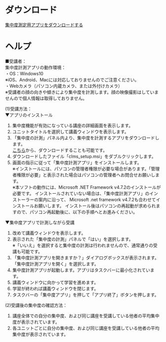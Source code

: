 # ダウンロード
[集中度測定用アプリをダウンロードする](https://github.com/proseeds/concentration-app/releases/download/1.0.4/clms_setup_1.0.4.msi
)

# ヘルプ
■受講者：<br />
集中度計測アプリの動作環境：<br />
・OS：Windows10<br />
※iOS、Android、Macには対応しておりませんのでご注意ください。<br />
・Webカメラ（パソコン内蔵カメラ、または外付けカメラ）<br />
※受講者の顔の向きや傾きにより集中度を計測します。顔の映像撮影はしていませんので個人情報は取得しておりません。

(1)受講方法：<br />
▼アプリのインストール
1. 集中度機能が有効になっている講座の詳細画面を表示します。<br />
2. ユニットタイトルを選択して講義ウィンドウを表示します。<br />
3. 「集中度の計測」パネル内より、集中度を計測するアプリをダウンロードします。<br />
[こちら](https://github.com/proseeds/concentration-app/releases/download/1.0.4/clms_setup_1.0.4.msi
)から、ダウンロードすることも可能です。<br />
4. ダウンロードしたファイル「clms_setup.msi」をダブルクリックします。<br />
5. 画面の指示に従って「集中度計測アプリ」をインストールします。<br />
※インストールには、パソコンの管理者権限が必要な場合があります。「管理者権限が必要」と表示された場合はパソコンの管理者へお問合せお願いします。<br />
※本ソフトの動作には、Microsoft .NET Framework v4.7.2のインストールが必要です。
インストールされていない場合は、「集中度計測アプリ」のインストーラーの案内に沿って、
Microsoft .net framework v4.7.2も合わせてインストールお願いします。
インストール後はパソコンの再起動が求められますので、パソコン再起動後に、以下の手順へとお進みください。

▼集中度アプリで計測しながら受講
1. 改めて講義ウィンドウを表示します。<br />
2. 表示された「集中度の計測」パネルで「はい」を選択します。<br />
※「いいえ」を選択すると集中度の計測は行われませんので、通常通りの受講も可能です。<br />
3. 「集中度計測アプリを開きますか？」ダイアログボックスが表示されます。「集中度計測アプリを開く」を選択します。<br />
4. 集中度計測アプリが起動します。アプリはタスクバーに最小化されています。<br />
5. 講義ウィンドウに向かって学習を進めます。<br />
6. 学習が終われば講義ウィンドウを閉じます。<br />
7. タスクバーの「集中度アプリ」を押して「アプリ終了」ボタンを押します。

(2)受講後の集中度の確認方法：<br />
1. 講座全体での自分の集中度、および同じ講座を受講している他者の平均集中度が表示されています。<br />
2. 各ユニットごとに自分の集中度、および同じ講座を受講している他者の平均集中度が表示されています。
